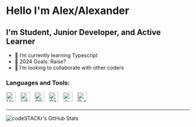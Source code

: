 # Hello I'm Alex/Alexander


## I'm Student, Junior Developer, and Active Learner

- 🌱 I’m currently learning Typescript
- 🥅 2024 Goals: Raise?
- 👯 I’m looking to collaborate with other coders


### Languages and Tools:
[<img align="left" alt="Visual Studio Code" width="26px" src="https://cdn.jsdelivr.net/gh/devicons/devicon/icons/vscode/vscode-original.svg" style="padding-right:10px;" />][VSCODE]

[<img align="left" alt="HTML5" width="26px" src="https://cdn.jsdelivr.net/gh/devicons/devicon/icons/html5/html5-original.svg" style="padding-right:10px;" />][HTML]

[<img align="left" alt="CSS3" width="26px" src="https://cdn.jsdelivr.net/gh/devicons/devicon/icons/css3/css3-original.svg" style="padding-right:10px;" />][CSS]

[<img align="left" alt="Git" width="26px" src="https://cdn.jsdelivr.net/gh/devicons/devicon/icons/git/git-original.svg" style="padding-right:10px;" />][GIT]

[<img align="left" alt="Java" width="26px" src="https://cdn.jsdelivr.net/gh/devicons/devicon/icons/java/java-original-wordmark.svg" style="padding-right:10px;" />][JAVA]

[<img align="left" alt="Python" width="26px" src="https://cdn.jsdelivr.net/gh/devicons/devicon/icons/python/python-original.svg" style="padding-right:10px;" />][PYTHON]

<br />
<br />



---





  <img align="left" alt="codeSTACKr's GitHub Stats" src="https://github-readme-stats.vercel.app/api?username=AlexanderPach&show_icons=true&hide_border=false&title_color=ff652f&icon_color=FFE400&bg_color=09131B&text_color=ffffff&border_color=0c1a25" />



[HTML]:https://developer.mozilla.org/en-US/docs/Glossary/HTML5
[CSS]:https://developer.mozilla.org/en-US/docs/Web/CSS
[VSCODE]:https://code.visualstudio.com/
[JAVA]:https://docs.oracle.com/en/java/
[PYTHON]:python.org
[GIT]:https://git-scm.com/
[instagram]: https://instagram.com/astatepach
[linkedin]: https://linkedin.com/in/BigMiami

